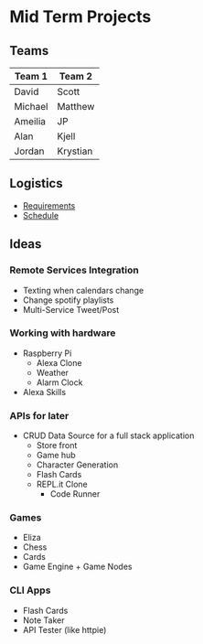 # Mid Term Projects

## Teams

| Team 1  | Team 2   |
|---------|----------|
| David   | Scott    |
| Michael | Matthew  |
| Ameilia | JP       |
| Alan    | Kjell    |
| Jordan  | Krystian |


## Logistics

- [Requirements](./requirements.md)
- [Schedule](./schedule.md)

## Ideas

### Remote Services Integration

- Texting when calendars change
- Change spotify playlists
- Multi-Service Tweet/Post

### Working with hardware

- Raspberry Pi
  - Alexa Clone
  - Weather
  - Alarm Clock
- Alexa Skills

### APIs for later

- CRUD Data Source for a full stack application
  - Store front
  - Game hub
  - Character Generation
  - Flash Cards
  - REPL.it Clone
    - Code Runner

### Games

- Eliza
- Chess
- Cards
- Game Engine + Game Nodes

### CLI Apps

- Flash Cards
- Note Taker
- API Tester (like httpie)
